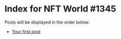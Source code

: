 # Index for NFT World #1345
Posts will be displayed in the order below:

- [Your first post](./001-first.md)

